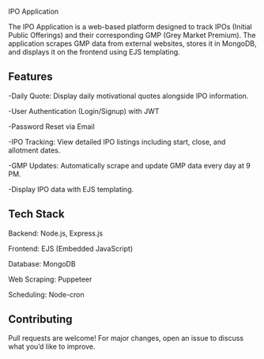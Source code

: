 IPO Application

The IPO Application is a web-based platform designed to track IPOs (Initial Public Offerings) and their corresponding GMP (Grey Market Premium). The application scrapes GMP data from external websites, stores it in MongoDB, and displays it on the frontend using EJS templating.

## Features

-Daily Quote: Display daily motivational quotes alongside IPO information.

-User Authentication (Login/Signup) with JWT

-Password Reset via Email

-IPO Tracking: View detailed IPO listings including start, close, and allotment dates.

-GMP Updates: Automatically scrape and update GMP data every day at 9 PM.

-Display IPO data with EJS templating.

## Tech Stack

Backend: Node.js, Express.js

Frontend: EJS (Embedded JavaScript)

Database: MongoDB

Web Scraping: Puppeteer

Scheduling: Node-cron

## Contributing

Pull requests are welcome! For major changes, open an issue to discuss what you’d like to improve.
